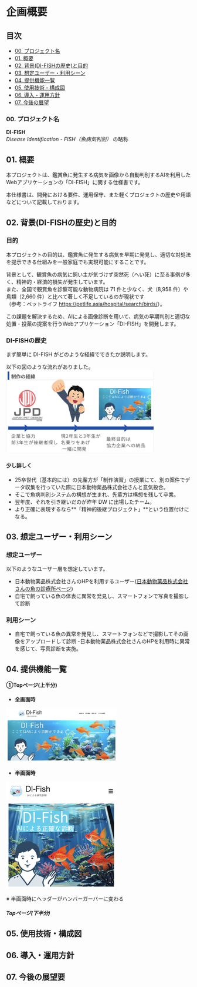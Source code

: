 # 企画概要

## **目次**

- [00. プロジェクト名](#00-プロジェクト名)
- [01. 概要](#01-概要)
- [02. 背景(DI-FISHの歴史)と目的](#02-背景di-fishの歴史と目的)
- [03. 想定ユーザー・利用シーン](#03-想定ユーザー利用シーン)
- [04. 提供機能一覧](#04-提供機能一覧)
- [05. 使用技術・構成図](#05-使用技術構成図)
- [06. 導入・運用方針](#06-導入運用方針)
- [07. 今後の展望](#07-今後の展望)

### **00. プロジェクト名**

**DI-FISH**  
*Disease Identification - FISH（魚病気判別）* の略称

## **01. 概要**
本プロジェクトは、鑑賞魚に発生する病気を画像から自動判別するAIを利用したWebアプリケーションの「DI-FISH」に関する仕様書です。  

本仕様書は、開発における要件、運用保守、また軽くプロジェクトの歴史や用語などについて記載しております。

## **02. 背景(DI-FISHの歴史)と目的**

### **目的**

本プロジェクトの目的は、鑑賞魚に発生する病気を早期に発見し、適切な対処法を提示できる仕組みを一般家庭でも実現可能にすることです。

背景として、観賞魚の病気に飼い主が気づけず突然死（へい死）に至る事例が多く、精神的・経済的損失が発生しています。  
また、全国で観賞魚を診察可能な動物病院は 71 件と少なく、犬（8,958 件）や鳥類（2,660 件）と比べて著しく不足しているのが現状です  
（参考：ペットライフ <https://petlife.asia/hospital/search/birds/>）。

この課題を解決するため、AIによる画像診断を用いて、病気の早期判別と適切な処置・投薬の提案を行うWebアプリケーション「DI-FISH」を開発します。

### **DI-FISHの歴史**

まず簡単に DI-FISH がどのような経緯でできたか説明します。

以下の図のような流れがありました。
<img src="assets/pictures/history.png" width="80%">

#### 少し詳しく

- 25卒世代（基本的には）の先輩方が「制作演習」の授業にて、別の案件でデータ収集を行っていた際に日本動物薬品株式会社さんと意気投合。
- そこで魚病判別システムの構想が生まれ、先輩方は構想を残して卒業。
- 翌年度、それを引き継いだのが昨年 DW に出場したチーム。
- より正確に表現するなら**「精神的後継プロジェクト」**という位置付けになる。

## **03. 想定ユーザー・利用シーン**

### **想定ユーザー**
以下のようなユーザー層を想定しています。
- 日本動物薬品株式会社さんのHPを利用するユーザー(<a href="https://www.jpd-nd.com/shinryo/about/">日本動物薬品株式会社さんの魚の診療所ページ</a>)
- 自宅で飼っている魚の体表に異常を発見し、スマートフォンで写真を撮影して診断
<!--分析次第に追加-->

### **利用シーン**
- 自宅で飼っている魚の異常を発見し、スマートフォンなどで撮影してその画像をアップロードして診断
-日本動物薬品株式会社さんのHPを利用時に異常を感じて、写真診断を実施。

## **04. 提供機能一覧**
#### ①Topページ(上半分)
- **全画面時**  
<img src="assets/pictures/TopPage.png" width="60%">

- **半画面時**  
<img src="assets/pictures/TopPage2.png" width="60%">

※ 半画面時にヘッダーがハンバーガーバーに変わる

##### Topページ(下半分)


## **05. 使用技術・構成図**

## **06. 導入・運用方針**

## **07. 今後の展望要**
